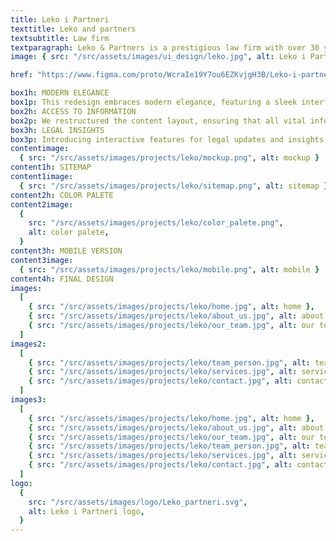 ```yaml
---
title: Leko i Partneri
texttitle: Leko and partners
textsubtitle: Law firm
textparagraph: Leko & Partners is a prestigious law firm with over 30 years of experience in providing exceptional legal consulting services. As a web designer, I had the privilege of creating a visually captivating online presence that truly reflects their status as a premium service.
image: { src: "/src/assets/images/ui_design/leko.jpg", alt: Leko i Partneri }

href: "https://www.figma.com/proto/WcraIe19Y7ou6EZKvjgH3B/Leko-i-partneri?page-id=0%3A1&type=design&node-id=606-1105&viewport=391%2C373%2C0.03&t=9YycYTaCmyzzJMau-1&scaling=min-zoom&mode=design"

box1h: MODERN ELEGANCE
box1p: This redesign embraces modern elegance, featuring a sleek interface with minimalist design elements. The website now radiates sophistication, mirroring the professionalism of Leko&Partners services.
box2h: ACCESS TO INFORMATION
box2p: We restructured the content layout, ensuring that all vital information are just a click away. Users can now access detailed, up-to-date information effortlessly.
box3h: LEGAL INSIGHTS
box3p: Introducing interactive features for legal updates and insights, allowing users to engage with informative content seamlessly.
contentimage:
  { src: "/src/assets/images/projects/leko/mockup.png", alt: mockup }
content1h: SITEMAP
content1image:
  { src: "/src/assets/images/projects/leko/sitemap.png", alt: sitemap }
content2h: COLOR PALETE
content2image:
  {
    src: "/src/assets/images/projects/leko/color_palete.png",
    alt: color palete,
  }
content3h: MOBILE VERSION
content3image:
  { src: "/src/assets/images/projects/leko/mobile.png", alt: mobile }
content4h: FINAL DESIGN
images:
  [
    { src: "/src/assets/images/projects/leko/home.jpg", alt: home },
    { src: "/src/assets/images/projects/leko/about_us.jpg", alt: about us },
    { src: "/src/assets/images/projects/leko/our_team.jpg", alt: our team },
  ]
images2:
  [
    { src: "/src/assets/images/projects/leko/team_person.jpg", alt: team },
    { src: "/src/assets/images/projects/leko/services.jpg", alt: services },
    { src: "/src/assets/images/projects/leko/contact.jpg", alt: contact },
  ]
images3:
  [
    { src: "/src/assets/images/projects/leko/home.jpg", alt: home },
    { src: "/src/assets/images/projects/leko/about_us.jpg", alt: about us },
    { src: "/src/assets/images/projects/leko/our_team.jpg", alt: our team },
    { src: "/src/assets/images/projects/leko/team_person.jpg", alt: team },
    { src: "/src/assets/images/projects/leko/services.jpg", alt: services },
    { src: "/src/assets/images/projects/leko/contact.jpg", alt: contact },
  ]
logo:
  {
    src: "/src/assets/images/logo/Leko_partneri.svg",
    alt: Leko i Partneri logo,
  }
---
```

